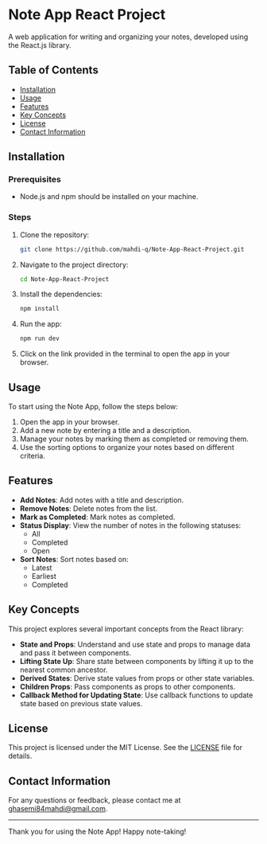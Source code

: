 # Note App React Project

A web application for writing and organizing your notes, developed using the React.js library.

## Table of Contents

- [Installation](#installation)
- [Usage](#usage)
- [Features](#features)
- [Key Concepts](#key-concepts)
- [License](#license)
- [Contact Information](#contact-information)

## Installation

### Prerequisites

- Node.js and npm should be installed on your machine.

### Steps

1. Clone the repository:
    ```bash
    git clone https://github.com/mahdi-q/Note-App-React-Project.git
    ```
2. Navigate to the project directory:
    ```bash
    cd Note-App-React-Project
    ```
3. Install the dependencies:
    ```bash
    npm install
    ```
4. Run the app:
    ```bash
    npm run dev
    ```
5. Click on the link provided in the terminal to open the app in your browser.

## Usage

To start using the Note App, follow the steps below:

1. Open the app in your browser.
2. Add a new note by entering a title and a description.
3. Manage your notes by marking them as completed or removing them.
4. Use the sorting options to organize your notes based on different criteria.

## Features

- **Add Notes**: Add notes with a title and description.
- **Remove Notes**: Delete notes from the list.
- **Mark as Completed**: Mark notes as completed.
- **Status Display**: View the number of notes in the following statuses:
  - All
  - Completed
  - Open
- **Sort Notes**: Sort notes based on:
  - Latest
  - Earliest
  - Completed

## Key Concepts

This project explores several important concepts from the React library:

- **State and Props**: Understand and use state and props to manage data and pass it between components.
- **Lifting State Up**: Share state between components by lifting it up to the nearest common ancestor.
- **Derived States**: Derive state values from props or other state variables.
- **Children Props**: Pass components as props to other components.
- **Callback Method for Updating State**: Use callback functions to update state based on previous state values.

## License

This project is licensed under the MIT License. See the [LICENSE](LICENSE) file for details.

## Contact Information

For any questions or feedback, please contact me at [ghasemi84mahdi@gmail.com](mailto:ghasemi84mahdi@gmail.com).

---

Thank you for using the Note App! Happy note-taking!
